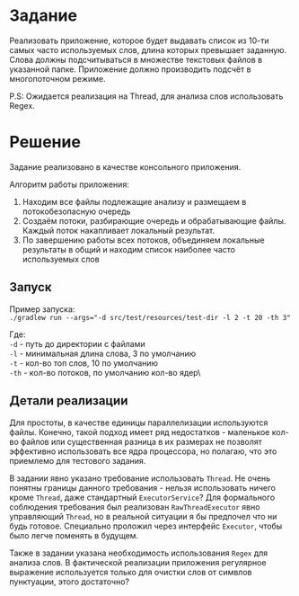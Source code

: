 # Задание
Реализовать приложение, которое будет выдавать список из 10-ти самых часто используемых слов, длина которых превышает 
заданную. Слова должны подсчитываться в множестве текстовых файлов в указанной папке. Приложение должно производить 
подсчёт в многопоточном режиме.

P.S: Ожидается реализация на Thread, для анализа слов использовать Regex.

# Решение
Задание реализовано в качестве консольного приложения.

Алгоритм работы приложения:
1. Находим все файлы подлежащие анализу и размещаем в потокобезопасную очередь
2. Создаём потоки, разбирающие очередь и обрабатывающие файлы. Каждый поток накапливает локальный результат.
3. По завершению работы всех потоков, объединяем локальные результаты в общий и находим список наиболее 
часто используемых слов 

## Запуск
Пример запуска:\
`./gradlew run --args="-d src/test/resources/test-dir -l 2 -t 20 -th 3"`

Где:\
`-d` - путь до директории с файлами\
`-l` - минимальная длина слова, 3 по умолчанию\
`-t` - кол-во топ слов, 10 по умолчанию\
`-th` - кол-во потоков, по умолчанию кол-во ядер\

## Детали реализации
Для простоты, в качестве единицы параллелизации используются файлы. Конечно, такой подход имеет ряд недостатков - 
маленькое кол-во файлов или существенная разница в их размерах не позволят эффективно использовать все ядра 
процессора, но полагаю, что это приемлемо для тестового задания.

В задании явно указано требование использовать `Thread`. Не очень понятны границы данного требования - нельзя
использовать ничего кроме `Thread`, даже стандартный `ExecutorService`? Для формального соблюдения требования был
реализован `RawThreadExecutor` явно управляющий `Thread`, но в реальной ситуации я бы предпочел что ни будь готовое.
Специально проложил через интерфейс `Executor`, чтобы было легче поменять в будущем.

Также в задании указана необходимость использования `Regex` для анализа слов. В фактической реализации приложения
регулярное выражение используется только для очистки слов от симвлов пунктуации, этого достаточно?
